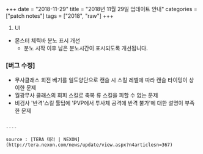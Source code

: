 +++
date = "2018-11-29"
title = "2018년 11월 29일 업데이트 안내"
categories = ["patch notes"]
tags = ["2018", "raw"]
+++

1. UI
- 몬스터 체력바 분노 표시 개선
  - 분노 시작 이후 남은 분노시간이 표시되도록 개선됩니다.

### [버그 수정]
- 무사클래스 회전 베기를 일도양단으로 캔슬 시 스킬 레벨에 따라 캔슬 타이밍이 상이한 문제
- 월광무사 클래스의 회피 스킬로 축복 류 스킬을 피할 수 없는 문제
- 비검사 '반격'스킬 툴팁에 'PVP에서 투사체 공격에 반격 불가'에 대한 설명이 부족한 문제
```

----

source : [TERA 테라 | NEXON](http://tera.nexon.com/news/update/view.aspx?n4articlesn=367)
